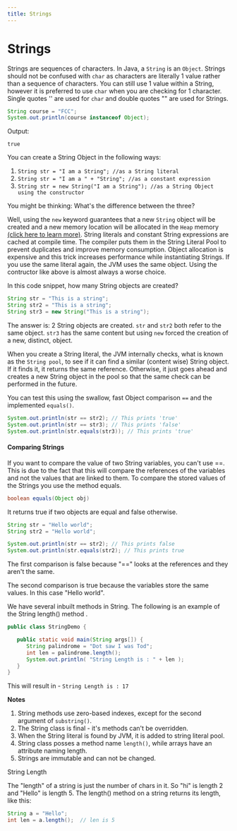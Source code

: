 ```yaml
---
title: Strings
---
```

# Strings

Strings are sequences of characters. In Java, a `String` is an `Object`. Strings should not be confused with `char` as characters are literally 1 value rather than a sequence of characters. You can still use 1 value within a String, however it is preferred to use `char` when you are checking for 1 character. Single quotes '' are used for `char` and double quotes "" are used for Strings. 

```java
String course = "FCC";
System.out.println(course instanceof Object);
```

Output:
```
true
```

You can create a String Object in the following ways:

1. `String str = "I am a String"; //as a String literal`
1. `String str = "I am a " + "String"; //as a constant expression`
1. `String str = new String("I am a String"); //as a String Object using the constructor`

You might be thinking: What's the difference between the three?

Well, using the `new` keyword guarantees that a new `String` object will be created and a new memory location will be allocated in the `Heap`
memory [(click here to learn more)](https://docs.oracle.com/cd/E13150_01/jrockit_jvm/jrockit/geninfo/diagnos/garbage_collect.html). String
literals and constant String expressions are cached at compile time. The compiler puts them in the String Literal Pool to prevent duplicates
and improve memory consumption. Object allocation is expensive and this trick increases performance while instantiating Strings. If you use
the same literal again, the JVM uses the same object. Using the contructor like above is almost always a worse choice.

In this code snippet, how many String objects are created?

```java
String str = "This is a string";
String str2 = "This is a string";
String str3 = new String("This is a string");
```


The answer is: 2 String objects are created. `str` and `str2` both refer to the same object. `str3` has the same content but using `new` forced
the creation of a new, distinct, object.

When you create a String literal, the JVM internally checks, what is known as the `String pool`, to see if it can find a similar (content wise)
String object. If it finds it, it returns the same reference. Otherwise, it just goes ahead and creates a new String object in the pool so that
the same check can be performed in the future.


You can test this using the swallow, fast Object comparison `==` and the implemented `equals()`.

```java
System.out.println(str == str2); // This prints 'true'
System.out.println(str == str3); // This prints 'false'
System.out.println(str.equals(str3)); // This prints 'true'
```

#### Comparing Strings 
If you want to compare the value of two String variables, you can't use ==. This is due to the fact that this will compare the references of the variables
and not the values that are linked to them. To compare the stored values of the Strings you use the method equals.

```java
boolean equals(Object obj)
```

It returns true if two objects are equal and false otherwise. 
```java
String str = "Hello world";
String str2 = "Hello world";

System.out.println(str == str2); // This prints false
System.out.println(str.equals(str2); // This prints true
```
The first comparison is false because "==" looks at the references and they aren't the same.

The second comparison is true because the variables store the same values. In this case "Hello world".

We have several inbuilt methods in String. The following is an example of the String length() method .

```java
public class StringDemo {

   public static void main(String args[]) {
      String palindrome = "Dot saw I was Tod";
      int len = palindrome.length();
      System.out.println( "String Length is : " + len );
   }
}
```
This will result in - `String Length is : 17`

**Notes**

1. String methods use zero-based indexes, except for the second argument of `substring()`.
2. The String class is final - it's methods can't be overridden.
3. When the String literal is found by JVM, it is added to string literal pool.
4. String class posses a method name `length()`, while arrays have an attribute naming length.
5. Strings are immutable and can not be changed.



String Length

The "length" of a string is just the number of chars in it. So "hi" is length 2 and "Hello" is length 5. The length() method on a string returns its length, like this:

```java
String a = "Hello";
int len = a.length();  // len is 5
```
